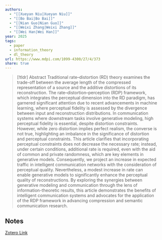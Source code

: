 ```yaml
---
authors:
  - "[[Xueyan Niu|Xueyan Niu]]"
  - "[[Bo Bai|Bo Bai]]"
  - "[[Nian Guo|Nian Guo]]"
  - "[[Weixi Zhang|Weixi Zhang]]"
  - "[[Wei Han|Wei Han]]"
year: 2025
tags:
  - paper
  - information_theory
  - dl_theory
url: https://www.mdpi.com/1099-4300/27/4/373
share: true
---
```



> [!tldr] Abstract
> Traditional rate–distortion (RD) theory examines the trade-off between the average length of the compressed representation of a source and the additive distortions of its reconstruction. The rate–distortion–perception (RDP) framework, which integrates the perceptual dimension into the RD paradigm, has garnered significant attention due to recent advancements in machine learning, where perceptual fidelity is assessed by the divergence between input and reconstruction distributions. In communication systems where downstream tasks involve generative modeling, high perceptual fidelity is essential, despite distortion constraints. However, while zero distortion implies perfect realism, the converse is not true, highlighting an imbalance in the significance of distortion and perceptual constraints. This article clarifies that incorporating perceptual constraints does not decrease the necessary rate; instead, under certain conditions, additional rate is required, even with the aid of common and private randomness, which are key elements in generative models. Consequently, we project an increase in expected traffic in intelligent communication networks with the consideration of perceptual quality. Nevertheless, a modest increase in rate can enable generative models to significantly enhance the perceptual quality of reconstructions. By exploring the synergies between generative modeling and communication through the lens of information-theoretic results, this article demonstrates the benefits of intelligent communication systems and advocates for the application of the RDP framework in advancing compression and semantic communication research.



## Notes

[Zotero Link](zotero://select/library/items/T3MUHY8P)



